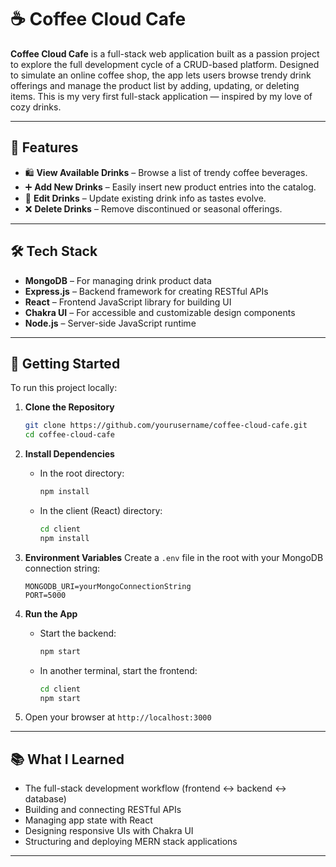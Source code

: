 # ☕ Coffee Cloud Cafe

**Coffee Cloud Cafe** is a full-stack web application built as a passion project to explore the full development cycle of a CRUD-based platform. Designed to simulate an online coffee shop, the app lets users browse trendy drink offerings and manage the product list by adding, updating, or deleting items. This is my very first full-stack application — inspired by my love of cozy drinks. 

---

## 🌟 Features

- 🛍️ **View Available Drinks** – Browse a list of trendy coffee beverages.
- ➕ **Add New Drinks** – Easily insert new product entries into the catalog.
- 📝 **Edit Drinks** – Update existing drink info as tastes evolve.
- ❌ **Delete Drinks** – Remove discontinued or seasonal offerings.

---

## 🛠 Tech Stack

- **MongoDB** – For managing drink product data
- **Express.js** – Backend framework for creating RESTful APIs
- **React** – Frontend JavaScript library for building UI
- **Chakra UI** – For accessible and customizable design components
- **Node.js** – Server-side JavaScript runtime

---

## 🚀 Getting Started

To run this project locally:

1. **Clone the Repository**
   ```bash
   git clone https://github.com/yourusername/coffee-cloud-cafe.git
   cd coffee-cloud-cafe
   ```

2. **Install Dependencies**
   - In the root directory:
     ```bash
     npm install
     ```
   - In the client (React) directory:
     ```bash
     cd client
     npm install
     ```

3. **Environment Variables**
   Create a `.env` file in the root with your MongoDB connection string:
   ```
   MONGODB_URI=yourMongoConnectionString
   PORT=5000
   ```

4. **Run the App**
   - Start the backend:
     ```bash
     npm start
     ```
   - In another terminal, start the frontend:
     ```bash
     cd client
     npm start
     ```

5. Open your browser at `http://localhost:3000`

---

## 📚 What I Learned

- The full-stack development workflow (frontend ↔ backend ↔ database)
- Building and connecting RESTful APIs
- Managing app state with React
- Designing responsive UIs with Chakra UI
- Structuring and deploying MERN stack applications

---
